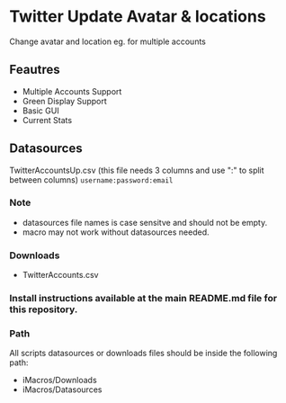 # Twitter Update Avatar & locations
Change avatar and location eg. for multiple accounts

## Feautres
- Multiple Accounts Support
- Green Display Support
- Basic GUI
- Current Stats

## Datasources
TwitterAccountsUp.csv (this file needs 3 columns and use ":" to split between columns)
`username:password:email`


### Note
- datasources file names is case sensitve and should not be empty.
- macro may not work without datasources needed.

### Downloads
- TwitterAccounts.csv

### Install instructions available at the main README.md file for this repository.

### Path
All scripts datasources or downloads files should be inside the following path:
- iMacros/Downloads
- iMacros/Datasources
